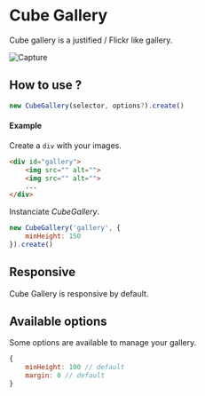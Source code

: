 # Cube Gallery

Cube gallery is a justified / Flickr like gallery.

![Capture](docs/images/capture.png)

## How to use ?

```js
new CubeGallery(selector, options?).create()
```

#### Example

Create a `div` with your images.
```html
<div id="gallery">
    <img src="" alt="">
    <img src="" alt="">
    ...
</div>
```

Instanciate _CubeGallery_.
```js
new CubeGallery('gallery', {
    minHeight: 150
}).create()
```

## Responsive

Cube Gallery is responsive by default.

## Available options

Some options are available to manage your gallery.
```js
{
    minHeight: 100 // default
    margin: 0 // default
}
```